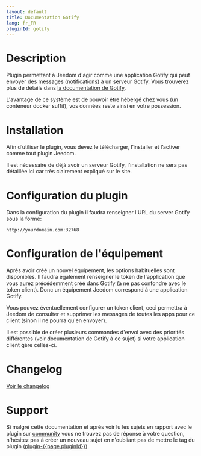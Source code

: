 ```yaml
---
layout: default
title: Documentation Gotify
lang: fr_FR
pluginId: gotify
---
```


# Description

Plugin permettant à Jeedom d'agir comme une application Gotify qui peut envoyer des messages (notifications) à un serveur Gotify.
Vous trouverez plus de détails dans <a href="https://gotify.net/docs/" target="_blank">la documentation de Gotify</a>.

L'avantage de ce système est de pouvoir être hébergé chez vous (un conteneur docker suffit), vos données reste ainsi en votre possession.

# Installation

Afin d’utiliser le plugin, vous devez le télécharger, l’installer et l’activer comme tout plugin Jeedom.

Il est nécessaire de déjà avoir un serveur Gotify, l'installation ne sera pas détaillée ici car très clairement expliqué sur le site.

# Configuration du plugin

Dans la configuration du plugin il faudra renseigner l'URL du server Gotify sous la forme:

```HTTP
http://yourdomain.com:32768
```

# Configuration de l'équipement

Après avoir créé un nouvel équipement, les options habituelles sont disponibles.
Il faudra également renseigner le token de l'application que vous aurez précédemment créé dans Gotify (à ne pas confondre avec le token client).
Donc un équipement Jeedom correspond à une application Gotify.

Vous pouvez éventuellement configurer un token client, ceci permettra à Jeedom de consulter et supprimer les messages de toutes les apps pour ce client (sinon il ne pourra qu'en envoyer).

Il est possible de créer plusieurs commandes d'envoi avec des priorités différentes (voir documentation de Gotify à ce sujet) si votre application client gère celles-ci.

# Changelog

[Voir le changelog](./changelog)

# Support

Si malgré cette documentation et après voir lu les sujets en rapport avec le plugin sur [community]({{site.forum}}/tags/plugin-{{page.pluginId}}) vous ne trouvez pas de réponse à votre question, n'hésitez pas à créer un nouveau sujet en n'oubliant pas de mettre le tag du plugin ([plugin-{{page.pluginId}}]({{site.forum}}/tags/plugin-{{page.pluginId}})).
